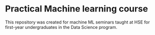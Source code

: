 # Practical Machine learning course

This repository was created for machine ML seminars taught at HSE for first-year undergraduates in the Data Science program.
